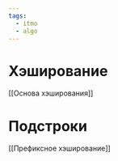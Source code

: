 ```yaml
---
tags:
  - itmo
  - algo
---
```


# Хэширование
[[Основа хэширования]]
# Подстроки
[[Префиксное хэширование]]